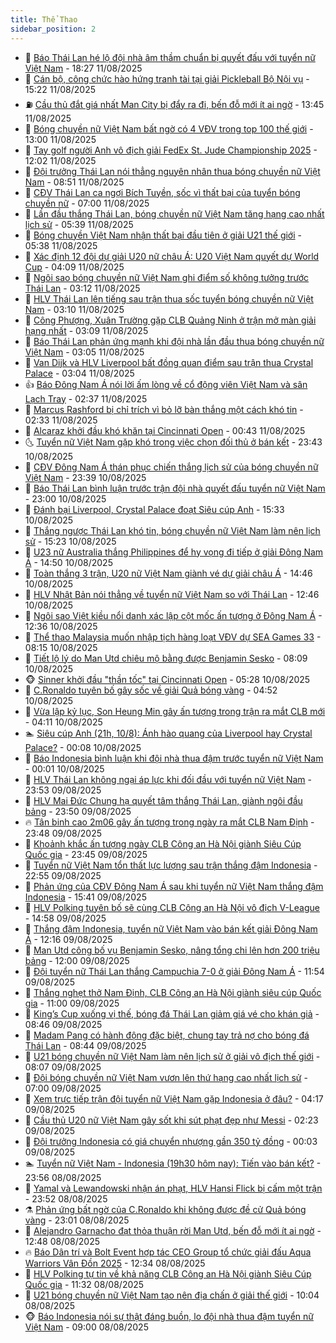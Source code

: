 ```yaml
---
title: Thể Thao
sidebar_position: 2
---
```


<!-- dantri-the-thao:START -->
- 🎡 [Báo Thái Lan hé lộ đội nhà âm thầm chuẩn bị quyết đấu với tuyển nữ Việt Nam](https://dantri.com.vn/the-thao/bao-thai-lan-he-lo-doi-nha-am-tham-chuan-bi-quyet-dau-voi-tuyen-nu-viet-nam-20250811231726474.htm) - 18:27 11/08/2025
- 💯 [Cán bộ, công chức hào hứng tranh tài tại giải Pickleball Bộ Nội vụ](https://dantri.com.vn/the-thao/can-bo-cong-chuc-hao-hung-tranh-tai-tai-giai-pickleball-bo-noi-vu-20250811231532534.htm) - 15:22 11/08/2025
- ⛽️ [Cầu thủ đắt giá nhất Man City bị đẩy ra đi, bến đỗ mới ít ai ngờ](https://dantri.com.vn/the-thao/cau-thu-dat-gia-nhat-man-city-bi-day-ra-di-ben-do-moi-it-ai-ngo-20250811204525621.htm) - 13:45 11/08/2025
- 💃 [Bóng chuyền nữ Việt Nam bất ngờ có 4 VĐV trong top 100 thế giới](https://dantri.com.vn/the-thao/bong-chuyen-nu-viet-nam-bat-ngo-co-4-vdv-trong-top-100-the-gioi-20250811193028558.htm) - 13:00 11/08/2025
- 🌈 [Tay golf người Anh vô địch giải FedEx St. Jude Championship 2025](https://dantri.com.vn/the-thao/tay-golf-nguoi-anh-vo-dich-giai-fedex-st-jude-championship-2025-20250811145907132.htm) - 12:02 11/08/2025
- 🦅 [Đội trưởng Thái Lan nói thẳng nguyên nhân thua bóng chuyền nữ Việt Nam](https://dantri.com.vn/the-thao/doi-truong-thai-lan-noi-thang-nguyen-nhan-thua-bong-chuyen-nu-viet-nam-20250811154640665.htm) - 08:51 11/08/2025
- 🌝 [CĐV Thái Lan ca ngợi Bích Tuyền, sốc vì thất bại của tuyển bóng chuyền nữ](https://dantri.com.vn/the-thao/cdv-thai-lan-ca-ngoi-bich-tuyen-soc-vi-that-bai-cua-tuyen-bong-chuyen-nu-20250811122017553.htm) - 07:00 11/08/2025
- 🚀 [Lần đầu thắng Thái Lan, bóng chuyền nữ Việt Nam tăng hạng cao nhất lịch sử](https://dantri.com.vn/the-thao/lan-dau-thang-thai-lan-bong-chuyen-nu-viet-nam-tang-hang-cao-nhat-lich-su-20250811120315926.htm) - 05:39 11/08/2025
- 🎉 [Bóng chuyền Việt Nam nhận thất bại đầu tiên ở giải U21 thế giới](https://dantri.com.vn/the-thao/bong-chuyen-viet-nam-nhan-that-bai-dau-tien-o-giai-u21-the-gioi-20250811123848780.htm) - 05:38 11/08/2025
- 📝 [Xác định 12 đội dự giải U20 nữ châu Á: U20 Việt Nam quyết dự World Cup](https://dantri.com.vn/the-thao/xac-dinh-12-doi-du-giai-u20-nu-chau-a-u20-viet-nam-quyet-du-world-cup-20250811110939042.htm) - 04:09 11/08/2025
- 🦄 [Ngôi sao bóng chuyền nữ Việt Nam ghi điểm số không tưởng trước Thái Lan](https://dantri.com.vn/the-thao/ngoi-sao-bong-chuyen-nu-viet-nam-ghi-diem-so-khong-tuong-truoc-thai-lan-20250811093828526.htm) - 03:12 11/08/2025
- 🎉 [HLV Thái Lan lên tiếng sau trận thua sốc tuyển bóng chuyền nữ Việt Nam](https://dantri.com.vn/the-thao/hlv-thai-lan-len-tieng-sau-tran-thua-soc-tuyen-bong-chuyen-nu-viet-nam-20250811100033675.htm) - 03:10 11/08/2025
- 💼 [Công Phượng, Xuân Trường gặp CLB Quảng Ninh ở trận mở màn giải hạng nhất](https://dantri.com.vn/the-thao/cong-phuong-xuan-truong-gap-clb-quang-ninh-o-tran-mo-man-giai-hang-nhat-20250811135301003.htm) - 03:09 11/08/2025
- 🤡 [Báo Thái Lan phản ứng mạnh khi đội nhà lần đầu thua bóng chuyền nữ Việt Nam](https://dantri.com.vn/the-thao/bao-thai-lan-phan-ung-manh-khi-doi-nha-lan-dau-thua-bong-chuyen-nu-viet-nam-20250811095904355.htm) - 03:05 11/08/2025
- 🦆 [Van Dijk và HLV Liverpool bất đồng quan điểm sau trận thua Crystal Palace](https://dantri.com.vn/the-thao/van-dijk-va-hlv-liverpool-bat-dong-quan-diem-sau-tran-thua-crystal-palace-20250811094707235.htm) - 03:04 11/08/2025
- 👍 [Báo Đông Nam Á nói lời ấm lòng về cổ động viên Việt Nam và sân Lạch Tray](https://dantri.com.vn/the-thao/bao-dong-nam-a-noi-loi-am-long-ve-co-dong-vien-viet-nam-va-san-lach-tray-20250810222713849.htm) - 02:37 11/08/2025
- 💼 [Marcus Rashford bị chỉ trích vì bỏ lỡ bàn thắng một cách khó tin](https://dantri.com.vn/the-thao/marcus-rashford-bi-chi-trich-vi-bo-lo-ban-thang-mot-cach-kho-tin-20250811074120436.htm) - 02:33 11/08/2025
- 🦒 [Alcaraz khởi đầu khó khăn tại Cincinnati Open](https://dantri.com.vn/the-thao/alcaraz-khoi-dau-kho-khan-tai-cincinnati-open-20250811074320864.htm) - 00:43 11/08/2025
- 🌜 [Tuyển nữ Việt Nam gặp khó trong việc chọn đối thủ ở bán kết](https://dantri.com.vn/the-thao/tuyen-nu-viet-nam-gap-kho-trong-viec-chon-doi-thu-o-ban-ket-20250810232945264.htm) - 23:43 10/08/2025
- 🦆 [CĐV Đông Nam Á thán phục chiến thắng lịch sử của bóng chuyền nữ Việt Nam](https://dantri.com.vn/the-thao/cdv-dong-nam-a-than-phuc-chien-thang-lich-su-cua-bong-chuyen-nu-viet-nam-20250811001538439.htm) - 23:39 10/08/2025
- 💪 [Báo Thái Lan bình luận trước trận đội nhà quyết đấu tuyển nữ Việt Nam](https://dantri.com.vn/the-thao/bao-thai-lan-binh-luan-truoc-tran-doi-nha-quyet-dau-tuyen-nu-viet-nam-20250810170649932.htm) - 23:00 10/08/2025
- 🧠 [Đánh bại Liverpool, Crystal Palace đoạt Siêu cúp Anh](https://dantri.com.vn/the-thao/danh-bai-liverpool-crystal-palace-doat-sieu-cup-anh-20250810210034817.htm) - 15:33 10/08/2025
- 🦄 [Thắng ngược Thái Lan khó tin, bóng chuyền nữ Việt Nam làm nên lịch sử](https://dantri.com.vn/the-thao/thang-nguoc-thai-lan-kho-tin-bong-chuyen-nu-viet-nam-lam-nen-lich-su-20250810222328274.htm) - 15:23 10/08/2025
- 🥸 [U23 nữ Australia thắng Philippines để hy vọng đi tiếp ở giải Đông Nam Á](https://dantri.com.vn/the-thao/u23-nu-australia-thang-philippines-de-hy-vong-di-tiep-o-giai-dong-nam-a-20250810214729144.htm) - 14:50 10/08/2025
- 🤠 [Toàn thắng 3 trận, U20 nữ Việt Nam giành vé dự giải châu Á](https://dantri.com.vn/the-thao/toan-thang-3-tran-u20-nu-viet-nam-gianh-ve-du-giai-chau-a-20250810214439389.htm) - 14:46 10/08/2025
- 👺 [HLV Nhật Bản nói thẳng về tuyển nữ Việt Nam so với Thái Lan](https://dantri.com.vn/the-thao/hlv-nhat-ban-noi-thang-ve-tuyen-nu-viet-nam-so-voi-thai-lan-20250810194649132.htm) - 12:46 10/08/2025
- 📝 [Ngôi sao Việt kiều nổi danh xác lập cột mốc ấn tượng ở Đông Nam Á](https://dantri.com.vn/the-thao/ngoi-sao-viet-kieu-noi-danh-xac-lap-cot-moc-an-tuong-o-dong-nam-a-20250810192444232.htm) - 12:36 10/08/2025
- 🦆 [Thể thao Malaysia muốn nhập tịch hàng loạt VĐV dự SEA Games 33](https://dantri.com.vn/the-thao/the-thao-malaysia-muon-nhap-tich-hang-loat-vdv-du-sea-games-33-20250810132225521.htm) - 08:15 10/08/2025
- 🥳 [Tiết lộ lý do Man Utd chiêu mộ bằng được Benjamin Sesko](https://dantri.com.vn/the-thao/tiet-lo-ly-do-man-utd-chieu-mo-bang-duoc-benjamin-sesko-20250810084459153.htm) - 08:09 10/08/2025
- 🐵 [Sinner khởi đầu &quot;thần tốc&quot; tại Cincinnati Open](https://dantri.com.vn/the-thao/sinner-khoi-dau-than-toc-tai-cincinnati-open-20250810122752791.htm) - 05:28 10/08/2025
- 🤩 [C.Ronaldo tuyên bố gây sốc về giải Quả bóng vàng](https://dantri.com.vn/the-thao/cronaldo-tuyen-bo-gay-soc-ve-giai-qua-bong-vang-20250810115159378.htm) - 04:52 10/08/2025
- 🤠 [Vừa lập kỷ lục, Son Heung Min gây ấn tượng trong trận ra mắt CLB mới](https://dantri.com.vn/the-thao/vua-lap-ky-luc-son-heung-min-gay-an-tuong-trong-tran-ra-mat-clb-moi-20250810111140330.htm) - 04:11 10/08/2025
- 🏊 [Siêu cúp Anh &lpar;21h, 10/8&rpar;: Ánh hào quang của Liverpool hay Crystal Palace?](https://dantri.com.vn/the-thao/sieu-cup-anh-21h-108-anh-hao-quang-cua-liverpool-hay-crystal-palace-20250810023625373.htm) - 00:08 10/08/2025
- 🗽 [Báo Indonesia bình luận khi đội nhà thua đậm trước tuyển nữ Việt Nam](https://dantri.com.vn/the-thao/bao-indonesia-binh-luan-khi-doi-nha-thua-dam-truoc-tuyen-nu-viet-nam-20250810003252193.htm) - 00:01 10/08/2025
- 🚀 [HLV Thái Lan không ngại áp lực khi đối đầu với tuyển nữ Việt Nam](https://dantri.com.vn/the-thao/hlv-thai-lan-khong-ngai-ap-luc-khi-doi-dau-voi-tuyen-nu-viet-nam-20250809224518178.htm) - 23:53 09/08/2025
- 🎉 [HLV Mai Đức Chung hạ quyết tâm thắng Thái Lan, giành ngôi đầu bảng](https://dantri.com.vn/the-thao/hlv-mai-duc-chung-ha-quyet-tam-thang-thai-lan-gianh-ngoi-dau-bang-20250809231159086.htm) - 23:50 09/08/2025
- 🔥 [Tân binh cao 2m06 gây ấn tượng trong ngày ra mắt CLB Nam Định](https://dantri.com.vn/the-thao/tan-binh-cao-2m06-gay-an-tuong-trong-ngay-ra-mat-clb-nam-dinh-20250810065418588.htm) - 23:48 09/08/2025
- 🎉 [Khoảnh khắc ấn tượng ngày CLB Công an Hà Nội giành Siêu Cúp Quốc gia](https://dantri.com.vn/the-thao/khoanh-khac-an-tuong-ngay-clb-cong-an-ha-noi-gianh-sieu-cup-quoc-gia-20250810060713589.htm) - 23:45 09/08/2025
- 🎡 [Tuyển nữ Việt Nam tổn thất lực lượng sau trận thắng đậm Indonesia](https://dantri.com.vn/the-thao/tuyen-nu-viet-nam-ton-that-luc-luong-sau-tran-thang-dam-indonesia-20250809222644189.htm) - 22:55 09/08/2025
- 🐻 [Phản ứng của CĐV Đông Nam Á sau khi tuyển nữ Việt Nam thắng đậm Indonesia](https://dantri.com.vn/the-thao/phan-ung-cua-cdv-dong-nam-a-sau-khi-tuyen-nu-viet-nam-thang-dam-indonesia-20250809222424040.htm) - 15:41 09/08/2025
- 🌊 [HLV Polking tuyên bố sẽ cùng CLB Công an Hà Nội vô địch V-League](https://dantri.com.vn/the-thao/hlv-polking-tuyen-bo-se-cung-clb-cong-an-ha-noi-vo-dich-v-league-20250809215615230.htm) - 14:58 09/08/2025
- 💃 [Thắng đậm Indonesia, tuyển nữ Việt Nam vào bán kết giải Đông Nam Á](https://dantri.com.vn/the-thao/thang-dam-indonesia-tuyen-nu-viet-nam-vao-ban-ket-giai-dong-nam-a-20250809191600978.htm) - 12:16 09/08/2025
- 🤔 [Man Utd công bố vụ Benjamin Sesko, nâng tổng chi lên hơn 200 triệu bảng](https://dantri.com.vn/the-thao/man-utd-cong-bo-vu-benjamin-sesko-nang-tong-chi-len-hon-200-trieu-bang-20250809185939944.htm) - 12:00 09/08/2025
- 🤭 [Đội tuyển nữ Thái Lan thắng Campuchia 7-0 ở giải Đông Nam Á](https://dantri.com.vn/the-thao/doi-tuyen-nu-thai-lan-thang-campuchia-7-0-o-giai-dong-nam-a-20250809184911426.htm) - 11:54 09/08/2025
- 👹 [Thắng nghẹt thở Nam Định, CLB Công an Hà Nội giành siêu cúp Quốc gia](https://dantri.com.vn/the-thao/thang-nghet-tho-nam-dinh-clb-cong-an-ha-noi-gianh-sieu-cup-quoc-gia-20250809180712072.htm) - 11:00 09/08/2025
- 🗽 [King’s Cup xuống vị thế, bóng đá Thái Lan giảm giá vé cho khán giả](https://dantri.com.vn/the-thao/kings-cup-xuong-vi-the-bong-da-thai-lan-giam-gia-ve-cho-khan-gia-20250809130100947.htm) - 08:46 09/08/2025
- 🥳 [Madam Pang có hành động đặc biệt, chung tay trả nợ cho bóng đá Thái Lan](https://dantri.com.vn/the-thao/madam-pang-co-hanh-dong-dac-biet-chung-tay-tra-no-cho-bong-da-thai-lan-20250809110616481.htm) - 08:44 09/08/2025
- 💃 [U21 bóng chuyền nữ Việt Nam làm nên lịch sử ở giải vô địch thế giới](https://dantri.com.vn/the-thao/u21-bong-chuyen-nu-viet-nam-lam-nen-lich-su-o-giai-vo-dich-the-gioi-20250809150640155.htm) - 08:07 09/08/2025
- 🧰 [Đội bóng chuyền nữ Việt Nam vươn lên thứ hạng cao nhất lịch sử](https://dantri.com.vn/the-thao/doi-bong-chuyen-nu-viet-nam-vuon-len-thu-hang-cao-nhat-lich-su-20250809123029570.htm) - 07:00 09/08/2025
- 💪 [Xem trực tiếp trận đội tuyển nữ Việt Nam gặp Indonesia ở đâu?](https://dantri.com.vn/the-thao/xem-truc-tiep-tran-doi-tuyen-nu-viet-nam-gap-indonesia-o-dau-20250809111707728.htm) - 04:17 09/08/2025
- 🚀 [Cầu thủ U20 nữ Việt Nam gây sốt khi sút phạt đẹp như Messi](https://dantri.com.vn/the-thao/cau-thu-u20-nu-viet-nam-gay-sot-khi-sut-phat-dep-nhu-messi-20250809092305686.htm) - 02:23 09/08/2025
- 🤠 [Đội trưởng Indonesia có giá chuyển nhượng gần 350 tỷ đồng](https://dantri.com.vn/the-thao/doi-truong-indonesia-co-gia-chuyen-nhuong-gan-350-ty-dong-20250808143455973.htm) - 00:03 09/08/2025
- 🏊 [Tuyển nữ Việt Nam - Indonesia &lpar;19h30 hôm nay&rpar;: Tiến vào bán kết?](https://dantri.com.vn/the-thao/tuyen-nu-viet-nam-indonesia-19h30-hom-nay-tien-vao-ban-ket-20250808213943689.htm) - 23:56 08/08/2025
- 🦄 [Yamal và Lewandowski nhận án phạt, HLV Hansi Flick bị cấm một trận](https://dantri.com.vn/the-thao/yamal-va-lewandowski-nhan-an-phat-hlv-hansi-flick-bi-cam-mot-tran-20250809011920372.htm) - 23:52 08/08/2025
- ⚗️ [Phản ứng bất ngờ của C.Ronaldo khi không được đề cử Quả bóng vàng](https://dantri.com.vn/the-thao/phan-ung-bat-ngo-cua-cronaldo-khi-khong-duoc-de-cu-qua-bong-vang-20250808223241762.htm) - 23:01 08/08/2025
- 🥷 [Alejandro Garnacho đạt thỏa thuận rời Man Utd, bến đỗ mới ít ai ngờ](https://dantri.com.vn/the-thao/alejandro-garnacho-dat-thoa-thuan-roi-man-utd-ben-do-moi-it-ai-ngo-20250808194850738.htm) - 12:48 08/08/2025
- 🔥 [Báo Dân trí và Bolt Event hợp tác CEO Group tổ chức giải đấu Aqua Warriors Vân Đồn 2025](https://dantri.com.vn/the-thao/bao-dan-tri-va-bolt-event-hop-tac-ceo-group-to-chuc-giai-dau-aqua-warriors-van-don-2025-20250808191649573.htm) - 12:34 08/08/2025
- 🦅 [HLV Polking tự tin về khả năng CLB Công an Hà Nội giành Siêu Cúp Quốc gia](https://dantri.com.vn/the-thao/hlv-polking-tu-tin-ve-kha-nang-clb-cong-an-ha-noi-gianh-sieu-cup-quoc-gia-20250808183146529.htm) - 11:32 08/08/2025
- 🌝 [U21 bóng chuyền nữ Việt Nam tạo nên địa chấn ở giải thế giới](https://dantri.com.vn/the-thao/u21-bong-chuyen-nu-viet-nam-tao-nen-dia-chan-o-giai-the-gioi-20250808170417133.htm) - 10:04 08/08/2025
- 🐵 [Báo Indonesia nói sự thật đáng buồn, lo đội nhà thua đậm tuyển nữ Việt Nam](https://dantri.com.vn/the-thao/bao-indonesia-noi-su-that-dang-buon-lo-doi-nha-thua-dam-tuyen-nu-viet-nam-20250808102901030.htm) - 09:00 08/08/2025<!-- dantri-the-thao:END -->
